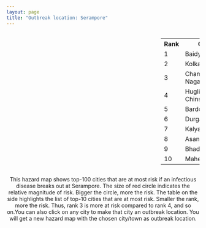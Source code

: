 ```yaml
---
layout: page
title: "Outbreak location: Serampore"
---
```

<div style="width: 100%; overflow: auto;">
<div style="width: 75%; float: left;">
<div id="mapid">
<script src="https://buda-magenta.github.io/hazard_map/load_map.js"></script>

<script>
var marker_outbreak = L.marker([22.754995, 88.341667],{"autoPan": true}).addTo(map); marker_outbreak.bindTooltip("Serampore").openTooltip();

var circle_1 = L.circle([22.794910, 88.331772], {"pane": "markerPane", "color": "red", "fill": true, "fillOpacity": 0.2, "fillRule": "evenodd", "lineCap": "round", "lineJoin": "round", "opacity": 1.0, "radius": 125883, "stroke": true, "weight": 3}).addTo(map);
circle_1.bindTooltip("Baidyabati<br>rank: 1<br>hazard index: 0.125884")
circle_1.bindPopup('<a href="https://buda-magenta.github.io/hazard_map/Baidyabati">Baidyabati</a>')

var circle_2 = L.circle([22.541418, 88.357691], {"pane": "markerPane", "color": "red", "fill": true, "fillOpacity": 0.2, "fillRule": "evenodd", "lineCap": "round", "lineJoin": "round", "opacity": 1.0, "radius": 78550, "stroke": true, "weight": 3}).addTo(map);
circle_2.bindTooltip("Kolkata<br>rank: 2<br>hazard index: 0.078551")
circle_2.bindPopup('<a href="https://buda-magenta.github.io/hazard_map/Kolkata">Kolkata</a>')

var circle_3 = L.circle([26.505476, 93.977739], {"pane": "markerPane", "color": "red", "fill": true, "fillOpacity": 0.2, "fillRule": "evenodd", "lineCap": "round", "lineJoin": "round", "opacity": 1.0, "radius": 19239, "stroke": true, "weight": 3}).addTo(map);
circle_3.bindTooltip("Chandan Nagar<br>rank: 3<br>hazard index: 0.019239")
circle_3.bindPopup('<a href="https://buda-magenta.github.io/hazard_map/Chandan_Nagar">Chandan Nagar</a>')

var circle_4 = L.circle([22.901200, 88.389900], {"pane": "markerPane", "color": "red", "fill": true, "fillOpacity": 0.2, "fillRule": "evenodd", "lineCap": "round", "lineJoin": "round", "opacity": 1.0, "radius": 16225, "stroke": true, "weight": 3}).addTo(map);
circle_4.bindTooltip("Hugli-Chinsurah<br>rank: 4<br>hazard index: 0.016225")
circle_4.bindPopup('<a href="https://buda-magenta.github.io/hazard_map/Hugli-Chinsurah">Hugli-Chinsurah</a>')

var circle_5 = L.circle([23.250000, 87.750000], {"pane": "markerPane", "color": "red", "fill": true, "fillOpacity": 0.2, "fillRule": "evenodd", "lineCap": "round", "lineJoin": "round", "opacity": 1.0, "radius": 15292, "stroke": true, "weight": 3}).addTo(map);
circle_5.bindTooltip("Barddhaman<br>rank: 5<br>hazard index: 0.015293")
circle_5.bindPopup('<a href="https://buda-magenta.github.io/hazard_map/Barddhaman">Barddhaman</a>')

var circle_6 = L.circle([23.535048, 87.338043], {"pane": "markerPane", "color": "red", "fill": true, "fillOpacity": 0.2, "fillRule": "evenodd", "lineCap": "round", "lineJoin": "round", "opacity": 1.0, "radius": 13247, "stroke": true, "weight": 3}).addTo(map);
circle_6.bindTooltip("Durgapur<br>rank: 6<br>hazard index: 0.013247")
circle_6.bindPopup('<a href="https://buda-magenta.github.io/hazard_map/Durgapur">Durgapur</a>')

var circle_7 = L.circle([22.974972, 88.434592], {"pane": "markerPane", "color": "red", "fill": true, "fillOpacity": 0.2, "fillRule": "evenodd", "lineCap": "round", "lineJoin": "round", "opacity": 1.0, "radius": 12340, "stroke": true, "weight": 3}).addTo(map);
circle_7.bindTooltip("Kalyani<br>rank: 7<br>hazard index: 0.012341")
circle_7.bindPopup('<a href="https://buda-magenta.github.io/hazard_map/Kalyani">Kalyani</a>')

var circle_8 = L.circle([23.687130, 86.974659], {"pane": "markerPane", "color": "red", "fill": true, "fillOpacity": 0.2, "fillRule": "evenodd", "lineCap": "round", "lineJoin": "round", "opacity": 1.0, "radius": 9281, "stroke": true, "weight": 3}).addTo(map);
circle_8.bindTooltip("Asansol<br>rank: 8<br>hazard index: 0.009281")
circle_8.bindPopup('<a href="https://buda-magenta.github.io/hazard_map/Asansol">Asansol</a>')

var circle_9 = L.circle([22.910184, 69.899418], {"pane": "markerPane", "color": "red", "fill": true, "fillOpacity": 0.2, "fillRule": "evenodd", "lineCap": "round", "lineJoin": "round", "opacity": 1.0, "radius": 8325, "stroke": true, "weight": 3}).addTo(map);
circle_9.bindTooltip("Bhadreshwar<br>rank: 9<br>hazard index: 0.008326")
circle_9.bindPopup('<a href="https://buda-magenta.github.io/hazard_map/Bhadreshwar">Bhadreshwar</a>')

var circle_10 = L.circle([22.508621, 88.253218], {"pane": "markerPane", "color": "red", "fill": true, "fillOpacity": 0.2, "fillRule": "evenodd", "lineCap": "round", "lineJoin": "round", "opacity": 1.0, "radius": 4177, "stroke": true, "weight": 3}).addTo(map);
circle_10.bindTooltip("Maheshtala<br>rank: 10<br>hazard index: 0.004178")
circle_10.bindPopup('<a href="https://buda-magenta.github.io/hazard_map/Maheshtala">Maheshtala</a>')

var circle_11 = L.circle([22.646958, 88.343612], {"pane": "markerPane", "color": "red", "fill": true, "fillOpacity": 0.2, "fillRule": "evenodd", "lineCap": "round", "lineJoin": "round", "opacity": 1.0, "radius": 3994, "stroke": true, "weight": 3}).addTo(map);
circle_11.bindTooltip("Bally<br>rank: 11<br>hazard index: 0.003994")
circle_11.bindPopup('<a href="https://buda-magenta.github.io/hazard_map/Bally">Bally</a>')

var circle_12 = L.circle([22.695034, 88.377060], {"pane": "markerPane", "color": "red", "fill": true, "fillOpacity": 0.2, "fillRule": "evenodd", "lineCap": "round", "lineJoin": "round", "opacity": 1.0, "radius": 3565, "stroke": true, "weight": 3}).addTo(map);
circle_12.bindTooltip("Panihati<br>rank: 12<br>hazard index: 0.003565")
circle_12.bindPopup('<a href="https://buda-magenta.github.io/hazard_map/Panihati">Panihati</a>')

var circle_13 = L.circle([23.388901, 88.372439], {"pane": "markerPane", "color": "red", "fill": true, "fillOpacity": 0.2, "fillRule": "evenodd", "lineCap": "round", "lineJoin": "round", "opacity": 1.0, "radius": 3472, "stroke": true, "weight": 3}).addTo(map);
circle_13.bindTooltip("Nabadwip<br>rank: 13<br>hazard index: 0.003472")
circle_13.bindPopup('<a href="https://buda-magenta.github.io/hazard_map/Nabadwip">Nabadwip</a>')

var circle_14 = L.circle([22.670728, 88.376342], {"pane": "markerPane", "color": "red", "fill": true, "fillOpacity": 0.2, "fillRule": "evenodd", "lineCap": "round", "lineJoin": "round", "opacity": 1.0, "radius": 3128, "stroke": true, "weight": 3}).addTo(map);
circle_14.bindTooltip("Kamarhati<br>rank: 14<br>hazard index: 0.003129")
circle_14.bindPopup('<a href="https://buda-magenta.github.io/hazard_map/Kamarhati">Kamarhati</a>')

var circle_15 = L.circle([23.730215, 86.839671], {"pane": "markerPane", "color": "red", "fill": true, "fillOpacity": 0.2, "fillRule": "evenodd", "lineCap": "round", "lineJoin": "round", "opacity": 1.0, "radius": 2918, "stroke": true, "weight": 3}).addTo(map);
circle_15.bindTooltip("Kulti<br>rank: 15<br>hazard index: 0.002919")
circle_15.bindPopup('<a href="https://buda-magenta.github.io/hazard_map/Kulti">Kulti</a>')

var circle_16 = L.circle([22.965365, 88.403973], {"pane": "markerPane", "color": "red", "fill": true, "fillOpacity": 0.2, "fillRule": "evenodd", "lineCap": "round", "lineJoin": "round", "opacity": 1.0, "radius": 2888, "stroke": true, "weight": 3}).addTo(map);
circle_16.bindTooltip("Bansberia<br>rank: 16<br>hazard index: 0.002889")
circle_16.bindPopup('<a href="https://buda-magenta.github.io/hazard_map/Bansberia">Bansberia</a>')

var circle_17 = L.circle([22.717624, 88.488953], {"pane": "markerPane", "color": "red", "fill": true, "fillOpacity": 0.2, "fillRule": "evenodd", "lineCap": "round", "lineJoin": "round", "opacity": 1.0, "radius": 2634, "stroke": true, "weight": 3}).addTo(map);
circle_17.bindTooltip("Barasat<br>rank: 17<br>hazard index: 0.002635")
circle_17.bindPopup('<a href="https://buda-magenta.github.io/hazard_map/Barasat">Barasat</a>')

var circle_18 = L.circle([22.707369, 88.374437], {"pane": "markerPane", "color": "red", "fill": true, "fillOpacity": 0.2, "fillRule": "evenodd", "lineCap": "round", "lineJoin": "round", "opacity": 1.0, "radius": 2309, "stroke": true, "weight": 3}).addTo(map);
circle_18.bindTooltip("Baranagar<br>rank: 18<br>hazard index: 0.002310")
circle_18.bindPopup('<a href="https://buda-magenta.github.io/hazard_map/Baranagar">Baranagar</a>')

var circle_19 = L.circle([22.591260, 88.390964], {"pane": "markerPane", "color": "red", "fill": true, "fillOpacity": 0.2, "fillRule": "evenodd", "lineCap": "round", "lineJoin": "round", "opacity": 1.0, "radius": 2299, "stroke": true, "weight": 3}).addTo(map);
circle_19.bindTooltip("Bidhan Nagar<br>rank: 19<br>hazard index: 0.002300")
circle_19.bindPopup('<a href="https://buda-magenta.github.io/hazard_map/Bidhan_Nagar">Bidhan Nagar</a>')

var circle_20 = L.circle([25.286698, 87.132254], {"pane": "markerPane", "color": "red", "fill": true, "fillOpacity": 0.2, "fillRule": "evenodd", "lineCap": "round", "lineJoin": "round", "opacity": 1.0, "radius": 2156, "stroke": true, "weight": 3}).addTo(map);
circle_20.bindTooltip("Bhagalpur<br>rank: 20<br>hazard index: 0.002157")
circle_20.bindPopup('<a href="https://buda-magenta.github.io/hazard_map/Bhagalpur">Bhagalpur</a>')

var circle_21 = L.circle([22.472223, 88.093845], {"pane": "markerPane", "color": "red", "fill": true, "fillOpacity": 0.2, "fillRule": "evenodd", "lineCap": "round", "lineJoin": "round", "opacity": 1.0, "radius": 2065, "stroke": true, "weight": 3}).addTo(map);
circle_21.bindTooltip("Uluberia<br>rank: 21<br>hazard index: 0.002065")
circle_21.bindPopup('<a href="https://buda-magenta.github.io/hazard_map/Uluberia">Uluberia</a>')

var circle_22 = L.circle([22.667046, 88.341146], {"pane": "markerPane", "color": "red", "fill": true, "fillOpacity": 0.2, "fillRule": "evenodd", "lineCap": "round", "lineJoin": "round", "opacity": 1.0, "radius": 2064, "stroke": true, "weight": 3}).addTo(map);
circle_22.bindTooltip("Uttarpara<br>rank: 22<br>hazard index: 0.002065")
circle_22.bindPopup('<a href="https://buda-magenta.github.io/hazard_map/Uttarpara">Uttarpara</a>')

var circle_23 = L.circle([22.890183, 88.426939], {"pane": "markerPane", "color": "red", "fill": true, "fillOpacity": 0.2, "fillRule": "evenodd", "lineCap": "round", "lineJoin": "round", "opacity": 1.0, "radius": 2061, "stroke": true, "weight": 3}).addTo(map);
circle_23.bindTooltip("Naihati<br>rank: 23<br>hazard index: 0.002061")
circle_23.bindPopup('<a href="https://buda-magenta.github.io/hazard_map/Naihati">Naihati</a>')

var circle_24 = L.circle([22.028124, 88.063265], {"pane": "markerPane", "color": "red", "fill": true, "fillOpacity": 0.2, "fillRule": "evenodd", "lineCap": "round", "lineJoin": "round", "opacity": 1.0, "radius": 1866, "stroke": true, "weight": 3}).addTo(map);
circle_24.bindTooltip("Haldia<br>rank: 24<br>hazard index: 0.001866")
circle_24.bindPopup('<a href="https://buda-magenta.github.io/hazard_map/Haldia">Haldia</a>')

var circle_25 = L.circle([22.694792, 88.453018], {"pane": "markerPane", "color": "red", "fill": true, "fillOpacity": 0.2, "fillRule": "evenodd", "lineCap": "round", "lineJoin": "round", "opacity": 1.0, "radius": 1849, "stroke": true, "weight": 3}).addTo(map);
circle_25.bindTooltip("Madhyamgram<br>rank: 25<br>hazard index: 0.001849")
circle_25.bindPopup('<a href="https://buda-magenta.github.io/hazard_map/Madhyamgram">Madhyamgram</a>')

var circle_26 = L.circle([24.379576, 88.585573], {"pane": "markerPane", "color": "red", "fill": true, "fillOpacity": 0.2, "fillRule": "evenodd", "lineCap": "round", "lineJoin": "round", "opacity": 1.0, "radius": 1815, "stroke": true, "weight": 3}).addTo(map);
circle_26.bindTooltip("Baharampur<br>rank: 26<br>hazard index: 0.001816")
circle_26.bindPopup('<a href="https://buda-magenta.github.io/hazard_map/Baharampur">Baharampur</a>')

var circle_27 = L.circle([22.726141, 88.343487], {"pane": "markerPane", "color": "red", "fill": true, "fillOpacity": 0.2, "fillRule": "evenodd", "lineCap": "round", "lineJoin": "round", "opacity": 1.0, "radius": 1577, "stroke": true, "weight": 3}).addTo(map);
circle_27.bindTooltip("Rishra<br>rank: 27<br>hazard index: 0.001578")
circle_27.bindPopup('<a href="https://buda-magenta.github.io/hazard_map/Rishra">Rishra</a>')

var circle_28 = L.circle([22.840800, 88.653500], {"pane": "markerPane", "color": "red", "fill": true, "fillOpacity": 0.2, "fillRule": "evenodd", "lineCap": "round", "lineJoin": "round", "opacity": 1.0, "radius": 1446, "stroke": true, "weight": 3}).addTo(map);
circle_28.bindTooltip("Habra<br>rank: 28<br>hazard index: 0.001446")
circle_28.bindPopup('<a href="https://buda-magenta.github.io/hazard_map/Habra">Habra</a>')

var circle_29 = L.circle([23.405848, 88.495894], {"pane": "markerPane", "color": "red", "fill": true, "fillOpacity": 0.2, "fillRule": "evenodd", "lineCap": "round", "lineJoin": "round", "opacity": 1.0, "radius": 1395, "stroke": true, "weight": 3}).addTo(map);
circle_29.bindTooltip("Krishnanagar<br>rank: 29<br>hazard index: 0.001396")
circle_29.bindPopup('<a href="https://buda-magenta.github.io/hazard_map/Krishnanagar">Krishnanagar</a>')

var circle_30 = L.circle([23.259346, 88.437212], {"pane": "markerPane", "color": "red", "fill": true, "fillOpacity": 0.2, "fillRule": "evenodd", "lineCap": "round", "lineJoin": "round", "opacity": 1.0, "radius": 1391, "stroke": true, "weight": 3}).addTo(map);
circle_30.bindTooltip("Santipur<br>rank: 30<br>hazard index: 0.001392")
circle_30.bindPopup('<a href="https://buda-magenta.github.io/hazard_map/Santipur">Santipur</a>')

var circle_31 = L.circle([25.680654, 88.124646], {"pane": "markerPane", "color": "red", "fill": true, "fillOpacity": 0.2, "fillRule": "evenodd", "lineCap": "round", "lineJoin": "round", "opacity": 1.0, "radius": 1312, "stroke": true, "weight": 3}).addTo(map);
circle_31.bindTooltip("Raiganj<br>rank: 31<br>hazard index: 0.001313")
circle_31.bindPopup('<a href="https://buda-magenta.github.io/hazard_map/Raiganj">Raiganj</a>')

var circle_32 = L.circle([22.661196, 88.866022], {"pane": "markerPane", "color": "red", "fill": true, "fillOpacity": 0.2, "fillRule": "evenodd", "lineCap": "round", "lineJoin": "round", "opacity": 1.0, "radius": 1290, "stroke": true, "weight": 3}).addTo(map);
circle_32.bindTooltip("Basirhat<br>rank: 32<br>hazard index: 0.001291")
circle_32.bindPopup('<a href="https://buda-magenta.github.io/hazard_map/Basirhat">Basirhat</a>')

var circle_33 = L.circle([23.332200, 86.361600], {"pane": "markerPane", "color": "red", "fill": true, "fillOpacity": 0.2, "fillRule": "evenodd", "lineCap": "round", "lineJoin": "round", "opacity": 1.0, "radius": 1264, "stroke": true, "weight": 3}).addTo(map);
circle_33.bindTooltip("Purulia<br>rank: 33<br>hazard index: 0.001264")
circle_33.bindPopup('<a href="https://buda-magenta.github.io/hazard_map/Purulia">Purulia</a>')

var circle_34 = L.circle([22.870214, 88.419608], {"pane": "markerPane", "color": "red", "fill": true, "fillOpacity": 0.2, "fillRule": "evenodd", "lineCap": "round", "lineJoin": "round", "opacity": 1.0, "radius": 1256, "stroke": true, "weight": 3}).addTo(map);
circle_34.bindTooltip("Barrackpur<br>rank: 34<br>hazard index: 0.001256")
circle_34.bindPopup('<a href="https://buda-magenta.github.io/hazard_map/Barrackpur">Barrackpur</a>')

var circle_35 = L.circle([22.920982, 88.437022], {"pane": "markerPane", "color": "red", "fill": true, "fillOpacity": 0.2, "fillRule": "evenodd", "lineCap": "round", "lineJoin": "round", "opacity": 1.0, "radius": 1182, "stroke": true, "weight": 3}).addTo(map);
circle_35.bindTooltip("Halisahar<br>rank: 35<br>hazard index: 0.001183")
circle_35.bindPopup('<a href="https://buda-magenta.github.io/hazard_map/Halisahar">Halisahar</a>')

var circle_36 = L.circle([26.716413, 88.430992], {"pane": "markerPane", "color": "red", "fill": true, "fillOpacity": 0.2, "fillRule": "evenodd", "lineCap": "round", "lineJoin": "round", "opacity": 1.0, "radius": 1139, "stroke": true, "weight": 3}).addTo(map);
circle_36.bindTooltip("Siliguri<br>rank: 36<br>hazard index: 0.001139")
circle_36.bindPopup('<a href="https://buda-magenta.github.io/hazard_map/Siliguri">Siliguri</a>')

var circle_37 = L.circle([22.949011, 88.435910], {"pane": "markerPane", "color": "red", "fill": true, "fillOpacity": 0.2, "fillRule": "evenodd", "lineCap": "round", "lineJoin": "round", "opacity": 1.0, "radius": 1138, "stroke": true, "weight": 3}).addTo(map);
circle_37.bindTooltip("Kanchrapara<br>rank: 37<br>hazard index: 0.001138")
circle_37.bindPopup('<a href="https://buda-magenta.github.io/hazard_map/Kanchrapara">Kanchrapara</a>')

var circle_38 = L.circle([28.651718, 77.221939], {"pane": "markerPane", "color": "red", "fill": true, "fillOpacity": 0.2, "fillRule": "evenodd", "lineCap": "round", "lineJoin": "round", "opacity": 1.0, "radius": 1133, "stroke": true, "weight": 3}).addTo(map);
circle_38.bindTooltip("Delhi<br>rank: 38<br>hazard index: 0.001134")
circle_38.bindPopup('<a href="https://buda-magenta.github.io/hazard_map/Delhi">Delhi</a>')

var circle_39 = L.circle([26.083143, 86.032571], {"pane": "markerPane", "color": "red", "fill": true, "fillOpacity": 0.2, "fillRule": "evenodd", "lineCap": "round", "lineJoin": "round", "opacity": 1.0, "radius": 1094, "stroke": true, "weight": 3}).addTo(map);
circle_39.bindTooltip("Darbhanga<br>rank: 39<br>hazard index: 0.001094")
circle_39.bindPopup('<a href="https://buda-magenta.github.io/hazard_map/Darbhanga">Darbhanga</a>')

var circle_40 = L.circle([22.741920, 88.379201], {"pane": "markerPane", "color": "red", "fill": true, "fillOpacity": 0.2, "fillRule": "evenodd", "lineCap": "round", "lineJoin": "round", "opacity": 1.0, "radius": 1093, "stroke": true, "weight": 3}).addTo(map);
circle_40.bindTooltip("Titagarh<br>rank: 40<br>hazard index: 0.001093")
circle_40.bindPopup('<a href="https://buda-magenta.github.io/hazard_map/Titagarh">Titagarh</a>')

var circle_41 = L.circle([27.484460, 94.901945], {"pane": "markerPane", "color": "red", "fill": true, "fillOpacity": 0.2, "fillRule": "evenodd", "lineCap": "round", "lineJoin": "round", "opacity": 1.0, "radius": 1059, "stroke": true, "weight": 3}).addTo(map);
circle_41.bindTooltip("Dibrugarh<br>rank: 41<br>hazard index: 0.001060")
circle_41.bindPopup('<a href="https://buda-magenta.github.io/hazard_map/Dibrugarh">Dibrugarh</a>')

var circle_42 = L.circle([23.056882, 88.781851], {"pane": "markerPane", "color": "red", "fill": true, "fillOpacity": 0.2, "fillRule": "evenodd", "lineCap": "round", "lineJoin": "round", "opacity": 1.0, "radius": 1059, "stroke": true, "weight": 3}).addTo(map);
circle_42.bindTooltip("Bongaon<br>rank: 42<br>hazard index: 0.001059")
circle_42.bindPopup('<a href="https://buda-magenta.github.io/hazard_map/Bongaon">Bongaon</a>')

var circle_43 = L.circle([21.934900, 86.732400], {"pane": "markerPane", "color": "red", "fill": true, "fillOpacity": 0.2, "fillRule": "evenodd", "lineCap": "round", "lineJoin": "round", "opacity": 1.0, "radius": 1029, "stroke": true, "weight": 3}).addTo(map);
circle_43.bindTooltip("Baripada<br>rank: 43<br>hazard index: 0.001029")
circle_43.bindPopup('<a href="https://buda-magenta.github.io/hazard_map/Baripada">Baripada</a>')

var circle_44 = L.circle([22.715699, 88.381582], {"pane": "markerPane", "color": "red", "fill": true, "fillOpacity": 0.2, "fillRule": "evenodd", "lineCap": "round", "lineJoin": "round", "opacity": 1.0, "radius": 1025, "stroke": true, "weight": 3}).addTo(map);
circle_44.bindTooltip("Khardaha<br>rank: 44<br>hazard index: 0.001025")
circle_44.bindPopup('<a href="https://buda-magenta.github.io/hazard_map/Khardaha">Khardaha</a>')

var circle_45 = L.circle([23.131954, 87.207397], {"pane": "markerPane", "color": "red", "fill": true, "fillOpacity": 0.2, "fillRule": "evenodd", "lineCap": "round", "lineJoin": "round", "opacity": 1.0, "radius": 918, "stroke": true, "weight": 3}).addTo(map);
circle_45.bindTooltip("Bankura<br>rank: 45<br>hazard index: 0.000918")
circle_45.bindPopup('<a href="https://buda-magenta.github.io/hazard_map/Bankura">Bankura</a>')

var circle_46 = L.circle([26.757792, 94.207965], {"pane": "markerPane", "color": "red", "fill": true, "fillOpacity": 0.2, "fillRule": "evenodd", "lineCap": "round", "lineJoin": "round", "opacity": 1.0, "radius": 881, "stroke": true, "weight": 3}).addTo(map);
circle_46.bindTooltip("Jorhat<br>rank: 46<br>hazard index: 0.000881")
circle_46.bindPopup('<a href="https://buda-magenta.github.io/hazard_map/Jorhat">Jorhat</a>')

var circle_47 = L.circle([19.075990, 72.877393], {"pane": "markerPane", "color": "red", "fill": true, "fillOpacity": 0.2, "fillRule": "evenodd", "lineCap": "round", "lineJoin": "round", "opacity": 1.0, "radius": 859, "stroke": true, "weight": 3}).addTo(map);
circle_47.bindTooltip("Mumbai<br>rank: 47<br>hazard index: 0.000859")
circle_47.bindPopup('<a href="https://buda-magenta.github.io/hazard_map/Mumbai">Mumbai</a>')

var circle_48 = L.circle([25.720581, 85.255560], {"pane": "markerPane", "color": "red", "fill": true, "fillOpacity": 0.2, "fillRule": "evenodd", "lineCap": "round", "lineJoin": "round", "opacity": 1.0, "radius": 796, "stroke": true, "weight": 3}).addTo(map);
circle_48.bindTooltip("Hajipur<br>rank: 48<br>hazard index: 0.000797")
circle_48.bindPopup('<a href="https://buda-magenta.github.io/hazard_map/Hajipur">Hajipur</a>')

var circle_49 = L.circle([26.838100, 80.934600], {"pane": "markerPane", "color": "red", "fill": true, "fillOpacity": 0.2, "fillRule": "evenodd", "lineCap": "round", "lineJoin": "round", "opacity": 1.0, "radius": 776, "stroke": true, "weight": 3}).addTo(map);
circle_49.bindTooltip("Lucknow<br>rank: 49<br>hazard index: 0.000776")
circle_49.bindPopup('<a href="https://buda-magenta.github.io/hazard_map/Lucknow">Lucknow</a>')

var circle_50 = L.circle([26.148658, 85.340013], {"pane": "markerPane", "color": "red", "fill": true, "fillOpacity": 0.2, "fillRule": "evenodd", "lineCap": "round", "lineJoin": "round", "opacity": 1.0, "radius": 691, "stroke": true, "weight": 3}).addTo(map);
circle_50.bindTooltip("Muzaffarpur<br>rank: 50<br>hazard index: 0.000691")
circle_50.bindPopup('<a href="https://buda-magenta.github.io/hazard_map/Muzaffarpur">Muzaffarpur</a>')

var circle_51 = L.circle([22.305199, 70.802833], {"pane": "markerPane", "color": "red", "fill": true, "fillOpacity": 0.2, "fillRule": "evenodd", "lineCap": "round", "lineJoin": "round", "opacity": 1.0, "radius": 641, "stroke": true, "weight": 3}).addTo(map);
circle_51.bindTooltip("Rajkot<br>rank: 51<br>hazard index: 0.000642")
circle_51.bindPopup('<a href="https://buda-magenta.github.io/hazard_map/Rajkot">Rajkot</a>')

var circle_52 = L.circle([24.965712, 88.127778], {"pane": "markerPane", "color": "red", "fill": true, "fillOpacity": 0.2, "fillRule": "evenodd", "lineCap": "round", "lineJoin": "round", "opacity": 1.0, "radius": 562, "stroke": true, "weight": 3}).addTo(map);
circle_52.bindTooltip("English Bazar<br>rank: 52<br>hazard index: 0.000562")
circle_52.bindPopup('<a href="https://buda-magenta.github.io/hazard_map/English_Bazar">English Bazar</a>')

var circle_53 = L.circle([25.133173, 86.525040], {"pane": "markerPane", "color": "red", "fill": true, "fillOpacity": 0.2, "fillRule": "evenodd", "lineCap": "round", "lineJoin": "round", "opacity": 1.0, "radius": 559, "stroke": true, "weight": 3}).addTo(map);
circle_53.bindTooltip("Kharagpur<br>rank: 53<br>hazard index: 0.000560")
circle_53.bindPopup('<a href="https://buda-magenta.github.io/hazard_map/Kharagpur">Kharagpur</a>')

var circle_54 = L.circle([12.979120, 77.591300], {"pane": "markerPane", "color": "red", "fill": true, "fillOpacity": 0.2, "fillRule": "evenodd", "lineCap": "round", "lineJoin": "round", "opacity": 1.0, "radius": 557, "stroke": true, "weight": 3}).addTo(map);
circle_54.bindTooltip("Bangalore<br>rank: 54<br>hazard index: 0.000557")
circle_54.bindPopup('<a href="https://buda-magenta.github.io/hazard_map/Bangalore">Bangalore</a>')

var circle_55 = L.circle([25.329791, 86.456777], {"pane": "markerPane", "color": "red", "fill": true, "fillOpacity": 0.2, "fillRule": "evenodd", "lineCap": "round", "lineJoin": "round", "opacity": 1.0, "radius": 554, "stroke": true, "weight": 3}).addTo(map);
circle_55.bindTooltip("Jamalpur<br>rank: 55<br>hazard index: 0.000555")
circle_55.bindPopup('<a href="https://buda-magenta.github.io/hazard_map/Jamalpur">Jamalpur</a>')

var circle_56 = L.circle([26.180598, 91.753943], {"pane": "markerPane", "color": "red", "fill": true, "fillOpacity": 0.2, "fillRule": "evenodd", "lineCap": "round", "lineJoin": "round", "opacity": 1.0, "radius": 551, "stroke": true, "weight": 3}).addTo(map);
circle_56.bindTooltip("Guwahati<br>rank: 56<br>hazard index: 0.000551")
circle_56.bindPopup('<a href="https://buda-magenta.github.io/hazard_map/Guwahati">Guwahati</a>')

var circle_57 = L.circle([20.266777, 85.843559], {"pane": "markerPane", "color": "red", "fill": true, "fillOpacity": 0.2, "fillRule": "evenodd", "lineCap": "round", "lineJoin": "round", "opacity": 1.0, "radius": 504, "stroke": true, "weight": 3}).addTo(map);
circle_57.bindTooltip("Bhubaneswar<br>rank: 57<br>hazard index: 0.000505")
circle_57.bindPopup('<a href="https://buda-magenta.github.io/hazard_map/Bhubaneswar">Bhubaneswar</a>')

var circle_58 = L.circle([25.609324, 85.123525], {"pane": "markerPane", "color": "red", "fill": true, "fillOpacity": 0.2, "fillRule": "evenodd", "lineCap": "round", "lineJoin": "round", "opacity": 1.0, "radius": 471, "stroke": true, "weight": 3}).addTo(map);
circle_58.bindTooltip("Patna<br>rank: 58<br>hazard index: 0.000471")
circle_58.bindPopup('<a href="https://buda-magenta.github.io/hazard_map/Patna">Patna</a>')

var circle_59 = L.circle([21.735348, 81.944459], {"pane": "markerPane", "color": "red", "fill": true, "fillOpacity": 0.2, "fillRule": "evenodd", "lineCap": "round", "lineJoin": "round", "opacity": 1.0, "radius": 430, "stroke": true, "weight": 3}).addTo(map);
circle_59.bindTooltip("Bhatpara<br>rank: 59<br>hazard index: 0.000431")
circle_59.bindPopup('<a href="https://buda-magenta.github.io/hazard_map/Bhatpara">Bhatpara</a>')

var circle_60 = L.circle([13.083694, 80.270186], {"pane": "markerPane", "color": "red", "fill": true, "fillOpacity": 0.2, "fillRule": "evenodd", "lineCap": "round", "lineJoin": "round", "opacity": 1.0, "radius": 404, "stroke": true, "weight": 3}).addTo(map);
circle_60.bindTooltip("Chennai<br>rank: 60<br>hazard index: 0.000404")
circle_60.bindPopup('<a href="https://buda-magenta.github.io/hazard_map/Chennai">Chennai</a>')

var circle_61 = L.circle([17.388786, 78.461065], {"pane": "markerPane", "color": "red", "fill": true, "fillOpacity": 0.2, "fillRule": "evenodd", "lineCap": "round", "lineJoin": "round", "opacity": 1.0, "radius": 389, "stroke": true, "weight": 3}).addTo(map);
circle_61.bindTooltip("Hyderabad<br>rank: 61<br>hazard index: 0.000390")
circle_61.bindPopup('<a href="https://buda-magenta.github.io/hazard_map/Hyderabad">Hyderabad</a>')

var circle_62 = L.circle([22.801519, 86.202958], {"pane": "markerPane", "color": "red", "fill": true, "fillOpacity": 0.2, "fillRule": "evenodd", "lineCap": "round", "lineJoin": "round", "opacity": 1.0, "radius": 311, "stroke": true, "weight": 3}).addTo(map);
circle_62.bindTooltip("Jamshedpur<br>rank: 62<br>hazard index: 0.000311")
circle_62.bindPopup('<a href="https://buda-magenta.github.io/hazard_map/Jamshedpur">Jamshedpur</a>')

var circle_63 = L.circle([22.473242, 70.055210], {"pane": "markerPane", "color": "red", "fill": true, "fillOpacity": 0.2, "fillRule": "evenodd", "lineCap": "round", "lineJoin": "round", "opacity": 1.0, "radius": 264, "stroke": true, "weight": 3}).addTo(map);
circle_63.bindTooltip("Jamnagar<br>rank: 63<br>hazard index: 0.000264")
circle_63.bindPopup('<a href="https://buda-magenta.github.io/hazard_map/Jamnagar">Jamnagar</a>')

var circle_64 = L.circle([23.795281, 86.430964], {"pane": "markerPane", "color": "red", "fill": true, "fillOpacity": 0.2, "fillRule": "evenodd", "lineCap": "round", "lineJoin": "round", "opacity": 1.0, "radius": 245, "stroke": true, "weight": 3}).addTo(map);
circle_64.bindTooltip("Dhanbad<br>rank: 64<br>hazard index: 0.000246")
circle_64.bindPopup('<a href="https://buda-magenta.github.io/hazard_map/Dhanbad">Dhanbad</a>')

var circle_65 = L.circle([25.572433, 83.609605], {"pane": "markerPane", "color": "red", "fill": true, "fillOpacity": 0.2, "fillRule": "evenodd", "lineCap": "round", "lineJoin": "round", "opacity": 1.0, "radius": 229, "stroke": true, "weight": 3}).addTo(map);
circle_65.bindTooltip("Medinipur<br>rank: 65<br>hazard index: 0.000229")
circle_65.bindPopup('<a href="https://buda-magenta.github.io/hazard_map/Medinipur">Medinipur</a>')

var circle_66 = L.circle([26.669512, 84.957411], {"pane": "markerPane", "color": "red", "fill": true, "fillOpacity": 0.2, "fillRule": "evenodd", "lineCap": "round", "lineJoin": "round", "opacity": 1.0, "radius": 227, "stroke": true, "weight": 3}).addTo(map);
circle_66.bindTooltip("Motihari<br>rank: 66<br>hazard index: 0.000228")
circle_66.bindPopup('<a href="https://buda-magenta.github.io/hazard_map/Motihari">Motihari</a>')

var circle_67 = L.circle([23.831238, 91.282382], {"pane": "markerPane", "color": "red", "fill": true, "fillOpacity": 0.2, "fillRule": "evenodd", "lineCap": "round", "lineJoin": "round", "opacity": 1.0, "radius": 226, "stroke": true, "weight": 3}).addTo(map);
circle_67.bindTooltip("Agartala<br>rank: 67<br>hazard index: 0.000226")
circle_67.bindPopup('<a href="https://buda-magenta.github.io/hazard_map/Agartala">Agartala</a>')

var circle_68 = L.circle([23.370035, 85.325013], {"pane": "markerPane", "color": "red", "fill": true, "fillOpacity": 0.2, "fillRule": "evenodd", "lineCap": "round", "lineJoin": "round", "opacity": 1.0, "radius": 212, "stroke": true, "weight": 3}).addTo(map);
circle_68.bindTooltip("Ranchi<br>rank: 68<br>hazard index: 0.000213")
circle_68.bindPopup('<a href="https://buda-magenta.github.io/hazard_map/Ranchi">Ranchi</a>')

var circle_69 = L.circle([17.723128, 83.301284], {"pane": "markerPane", "color": "red", "fill": true, "fillOpacity": 0.2, "fillRule": "evenodd", "lineCap": "round", "lineJoin": "round", "opacity": 1.0, "radius": 206, "stroke": true, "weight": 3}).addTo(map);
circle_69.bindTooltip("Visakhapatnam<br>rank: 69<br>hazard index: 0.000206")
circle_69.bindPopup('<a href="https://buda-magenta.github.io/hazard_map/Visakhapatnam">Visakhapatnam</a>')

var circle_70 = L.circle([28.457876, 79.405571], {"pane": "markerPane", "color": "red", "fill": true, "fillOpacity": 0.2, "fillRule": "evenodd", "lineCap": "round", "lineJoin": "round", "opacity": 1.0, "radius": 204, "stroke": true, "weight": 3}).addTo(map);
circle_70.bindTooltip("Bareilly<br>rank: 70<br>hazard index: 0.000204")
circle_70.bindPopup('<a href="https://buda-magenta.github.io/hazard_map/Bareilly">Bareilly</a>')

var circle_71 = L.circle([20.468600, 85.879200], {"pane": "markerPane", "color": "red", "fill": true, "fillOpacity": 0.2, "fillRule": "evenodd", "lineCap": "round", "lineJoin": "round", "opacity": 1.0, "radius": 200, "stroke": true, "weight": 3}).addTo(map);
circle_71.bindTooltip("Cuttack<br>rank: 71<br>hazard index: 0.000200")
circle_71.bindPopup('<a href="https://buda-magenta.github.io/hazard_map/Cuttack">Cuttack</a>')

var circle_72 = L.circle([26.698885, 88.320030], {"pane": "markerPane", "color": "red", "fill": true, "fillOpacity": 0.2, "fillRule": "evenodd", "lineCap": "round", "lineJoin": "round", "opacity": 1.0, "radius": 181, "stroke": true, "weight": 3}).addTo(map);
circle_72.bindTooltip("Bagdogra<br>rank: 72<br>hazard index: 0.000181")
circle_72.bindPopup('<a href="https://buda-magenta.github.io/hazard_map/Bagdogra">Bagdogra</a>')

var circle_73 = L.circle([21.149813, 79.082056], {"pane": "markerPane", "color": "red", "fill": true, "fillOpacity": 0.2, "fillRule": "evenodd", "lineCap": "round", "lineJoin": "round", "opacity": 1.0, "radius": 180, "stroke": true, "weight": 3}).addTo(map);
circle_73.bindTooltip("Nagpur<br>rank: 73<br>hazard index: 0.000181")
circle_73.bindPopup('<a href="https://buda-magenta.github.io/hazard_map/Nagpur">Nagpur</a>')

var circle_74 = L.circle([23.021624, 72.579707], {"pane": "markerPane", "color": "red", "fill": true, "fillOpacity": 0.2, "fillRule": "evenodd", "lineCap": "round", "lineJoin": "round", "opacity": 1.0, "radius": 176, "stroke": true, "weight": 3}).addTo(map);
circle_74.bindTooltip("Ahmedabad<br>rank: 74<br>hazard index: 0.000177")
circle_74.bindPopup('<a href="https://buda-magenta.github.io/hazard_map/Ahmedabad">Ahmedabad</a>')

var circle_75 = L.circle([25.560900, 87.647654], {"pane": "markerPane", "color": "red", "fill": true, "fillOpacity": 0.2, "fillRule": "evenodd", "lineCap": "round", "lineJoin": "round", "opacity": 1.0, "radius": 171, "stroke": true, "weight": 3}).addTo(map);
circle_75.bindTooltip("Katihar<br>rank: 75<br>hazard index: 0.000172")
circle_75.bindPopup('<a href="https://buda-magenta.github.io/hazard_map/Katihar">Katihar</a>')

var circle_76 = L.circle([24.476642, 86.606732], {"pane": "markerPane", "color": "red", "fill": true, "fillOpacity": 0.2, "fillRule": "evenodd", "lineCap": "round", "lineJoin": "round", "opacity": 1.0, "radius": 169, "stroke": true, "weight": 3}).addTo(map);
circle_76.bindTooltip("Deoghar<br>rank: 76<br>hazard index: 0.000169")
circle_76.bindPopup('<a href="https://buda-magenta.github.io/hazard_map/Deoghar">Deoghar</a>')

var circle_77 = L.circle([21.517410, 70.464275], {"pane": "markerPane", "color": "red", "fill": true, "fillOpacity": 0.2, "fillRule": "evenodd", "lineCap": "round", "lineJoin": "round", "opacity": 1.0, "radius": 159, "stroke": true, "weight": 3}).addTo(map);
circle_77.bindTooltip("Junagadh<br>rank: 77<br>hazard index: 0.000160")
circle_77.bindPopup('<a href="https://buda-magenta.github.io/hazard_map/Junagadh">Junagadh</a>')

var circle_78 = L.circle([18.521428, 73.854454], {"pane": "markerPane", "color": "red", "fill": true, "fillOpacity": 0.2, "fillRule": "evenodd", "lineCap": "round", "lineJoin": "round", "opacity": 1.0, "radius": 158, "stroke": true, "weight": 3}).addTo(map);
circle_78.bindTooltip("Pune<br>rank: 78<br>hazard index: 0.000159")
circle_78.bindPopup('<a href="https://buda-magenta.github.io/hazard_map/Pune">Pune</a>')

var circle_79 = L.circle([26.304149, 92.716060], {"pane": "markerPane", "color": "red", "fill": true, "fillOpacity": 0.2, "fillRule": "evenodd", "lineCap": "round", "lineJoin": "round", "opacity": 1.0, "radius": 156, "stroke": true, "weight": 3}).addTo(map);
circle_79.bindTooltip("Nagaon<br>rank: 79<br>hazard index: 0.000156")
circle_79.bindPopup('<a href="https://buda-magenta.github.io/hazard_map/Nagaon">Nagaon</a>')

var circle_80 = L.circle([25.335649, 83.007629], {"pane": "markerPane", "color": "red", "fill": true, "fillOpacity": 0.2, "fillRule": "evenodd", "lineCap": "round", "lineJoin": "round", "opacity": 1.0, "radius": 156, "stroke": true, "weight": 3}).addTo(map);
circle_80.bindTooltip("Varanasi<br>rank: 80<br>hazard index: 0.000156")
circle_80.bindPopup('<a href="https://buda-magenta.github.io/hazard_map/Varanasi">Varanasi</a>')

var circle_81 = L.circle([26.915458, 75.818982], {"pane": "markerPane", "color": "red", "fill": true, "fillOpacity": 0.2, "fillRule": "evenodd", "lineCap": "round", "lineJoin": "round", "opacity": 1.0, "radius": 145, "stroke": true, "weight": 3}).addTo(map);
circle_81.bindTooltip("Jaipur<br>rank: 81<br>hazard index: 0.000145")
circle_81.bindPopup('<a href="https://buda-magenta.github.io/hazard_map/Jaipur">Jaipur</a>')

var circle_82 = L.circle([23.699128, 85.991069], {"pane": "markerPane", "color": "red", "fill": true, "fillOpacity": 0.2, "fillRule": "evenodd", "lineCap": "round", "lineJoin": "round", "opacity": 1.0, "radius": 144, "stroke": true, "weight": 3}).addTo(map);
circle_82.bindTooltip("Bokaro<br>rank: 82<br>hazard index: 0.000145")
circle_82.bindPopup('<a href="https://buda-magenta.github.io/hazard_map/Bokaro">Bokaro</a>')

var circle_83 = L.circle([26.460914, 80.321759], {"pane": "markerPane", "color": "red", "fill": true, "fillOpacity": 0.2, "fillRule": "evenodd", "lineCap": "round", "lineJoin": "round", "opacity": 1.0, "radius": 144, "stroke": true, "weight": 3}).addTo(map);
circle_83.bindTooltip("Kanpur<br>rank: 83<br>hazard index: 0.000144")
circle_83.bindPopup('<a href="https://buda-magenta.github.io/hazard_map/Kanpur">Kanpur</a>')

var circle_84 = L.circle([25.913591, 93.728371], {"pane": "markerPane", "color": "red", "fill": true, "fillOpacity": 0.2, "fillRule": "evenodd", "lineCap": "round", "lineJoin": "round", "opacity": 1.0, "radius": 143, "stroke": true, "weight": 3}).addTo(map);
circle_84.bindTooltip("Dimapur<br>rank: 84<br>hazard index: 0.000143")
circle_84.bindPopup('<a href="https://buda-magenta.github.io/hazard_map/Dimapur">Dimapur</a>')

var circle_85 = L.circle([26.616957, 92.765007], {"pane": "markerPane", "color": "red", "fill": true, "fillOpacity": 0.2, "fillRule": "evenodd", "lineCap": "round", "lineJoin": "round", "opacity": 1.0, "radius": 136, "stroke": true, "weight": 3}).addTo(map);
circle_85.bindTooltip("Tezpur<br>rank: 85<br>hazard index: 0.000137")
circle_85.bindPopup('<a href="https://buda-magenta.github.io/hazard_map/Tezpur">Tezpur</a>')

var circle_86 = L.circle([11.664535, 92.739045], {"pane": "markerPane", "color": "red", "fill": true, "fillOpacity": 0.2, "fillRule": "evenodd", "lineCap": "round", "lineJoin": "round", "opacity": 1.0, "radius": 132, "stroke": true, "weight": 3}).addTo(map);
circle_86.bindTooltip("Port Blair<br>rank: 86<br>hazard index: 0.000133")
circle_86.bindPopup('<a href="https://buda-magenta.github.io/hazard_map/Port_Blair">Port Blair</a>')

var circle_87 = L.circle([21.500000, 86.750000], {"pane": "markerPane", "color": "red", "fill": true, "fillOpacity": 0.2, "fillRule": "evenodd", "lineCap": "round", "lineJoin": "round", "opacity": 1.0, "radius": 126, "stroke": true, "weight": 3}).addTo(map);
circle_87.bindTooltip("Baleshwar<br>rank: 87<br>hazard index: 0.000126")
circle_87.bindPopup('<a href="https://buda-magenta.github.io/hazard_map/Baleshwar">Baleshwar</a>')

var circle_88 = L.circle([23.071874, 70.131715], {"pane": "markerPane", "color": "red", "fill": true, "fillOpacity": 0.2, "fillRule": "evenodd", "lineCap": "round", "lineJoin": "round", "opacity": 1.0, "radius": 124, "stroke": true, "weight": 3}).addTo(map);
circle_88.bindTooltip("Gandhidham<br>rank: 88<br>hazard index: 0.000124")
circle_88.bindPopup('<a href="https://buda-magenta.github.io/hazard_map/Gandhidham">Gandhidham</a>')

var circle_89 = L.circle([26.626484, 88.734077], {"pane": "markerPane", "color": "red", "fill": true, "fillOpacity": 0.2, "fillRule": "evenodd", "lineCap": "round", "lineJoin": "round", "opacity": 1.0, "radius": 118, "stroke": true, "weight": 3}).addTo(map);
circle_89.bindTooltip("Jalpaiguri<br>rank: 89<br>hazard index: 0.000118")
circle_89.bindPopup('<a href="https://buda-magenta.github.io/hazard_map/Jalpaiguri">Jalpaiguri</a>')

var circle_90 = L.circle([28.863842, 78.805778], {"pane": "markerPane", "color": "red", "fill": true, "fillOpacity": 0.2, "fillRule": "evenodd", "lineCap": "round", "lineJoin": "round", "opacity": 1.0, "radius": 115, "stroke": true, "weight": 3}).addTo(map);
circle_90.bindTooltip("Moradabad<br>rank: 90<br>hazard index: 0.000116")
circle_90.bindPopup('<a href="https://buda-magenta.github.io/hazard_map/Moradabad">Moradabad</a>')

var circle_91 = L.circle([16.508759, 80.618510], {"pane": "markerPane", "color": "red", "fill": true, "fillOpacity": 0.2, "fillRule": "evenodd", "lineCap": "round", "lineJoin": "round", "opacity": 1.0, "radius": 99, "stroke": true, "weight": 3}).addTo(map);
circle_91.bindTooltip("Vijayawada<br>rank: 91<br>hazard index: 0.000100")
circle_91.bindPopup('<a href="https://buda-magenta.github.io/hazard_map/Vijayawada">Vijayawada</a>')

var circle_92 = L.circle([26.298638, 87.953148], {"pane": "markerPane", "color": "red", "fill": true, "fillOpacity": 0.2, "fillRule": "evenodd", "lineCap": "round", "lineJoin": "round", "opacity": 1.0, "radius": 99, "stroke": true, "weight": 3}).addTo(map);
circle_92.bindTooltip("Kishanganj<br>rank: 92<br>hazard index: 0.000100")
circle_92.bindPopup('<a href="https://buda-magenta.github.io/hazard_map/Kishanganj">Kishanganj</a>')

var circle_93 = L.circle([26.671329, 83.364583], {"pane": "markerPane", "color": "red", "fill": true, "fillOpacity": 0.2, "fillRule": "evenodd", "lineCap": "round", "lineJoin": "round", "opacity": 1.0, "radius": 97, "stroke": true, "weight": 3}).addTo(map);
circle_93.bindTooltip("Gorakhpur<br>rank: 93<br>hazard index: 0.000098")
circle_93.bindPopup('<a href="https://buda-magenta.github.io/hazard_map/Gorakhpur">Gorakhpur</a>')

var circle_94 = L.circle([27.912633, 79.746563], {"pane": "markerPane", "color": "red", "fill": true, "fillOpacity": 0.2, "fillRule": "evenodd", "lineCap": "round", "lineJoin": "round", "opacity": 1.0, "radius": 90, "stroke": true, "weight": 3}).addTo(map);
circle_94.bindTooltip("Shahjahanpur<br>rank: 94<br>hazard index: 0.000090")
circle_94.bindPopup('<a href="https://buda-magenta.github.io/hazard_map/Shahjahanpur">Shahjahanpur</a>')

var circle_95 = L.circle([22.750000, 71.666667], {"pane": "markerPane", "color": "red", "fill": true, "fillOpacity": 0.2, "fillRule": "evenodd", "lineCap": "round", "lineJoin": "round", "opacity": 1.0, "radius": 88, "stroke": true, "weight": 3}).addTo(map);
circle_95.bindTooltip("Surendranagar<br>rank: 95<br>hazard index: 0.000089")
circle_95.bindPopup('<a href="https://buda-magenta.github.io/hazard_map/Surendranagar">Surendranagar</a>')

var circle_96 = L.circle([21.237947, 81.633683], {"pane": "markerPane", "color": "red", "fill": true, "fillOpacity": 0.2, "fillRule": "evenodd", "lineCap": "round", "lineJoin": "round", "opacity": 1.0, "radius": 81, "stroke": true, "weight": 3}).addTo(map);
circle_96.bindTooltip("Raipur<br>rank: 96<br>hazard index: 0.000082")
circle_96.bindPopup('<a href="https://buda-magenta.github.io/hazard_map/Raipur">Raipur</a>')

var circle_97 = L.circle([24.796436, 85.007956], {"pane": "markerPane", "color": "red", "fill": true, "fillOpacity": 0.2, "fillRule": "evenodd", "lineCap": "round", "lineJoin": "round", "opacity": 1.0, "radius": 80, "stroke": true, "weight": 3}).addTo(map);
circle_97.bindTooltip("Gaya<br>rank: 97<br>hazard index: 0.000080")
circle_97.bindPopup('<a href="https://buda-magenta.github.io/hazard_map/Gaya">Gaya</a>')

var circle_98 = L.circle([30.909016, 75.851601], {"pane": "markerPane", "color": "red", "fill": true, "fillOpacity": 0.2, "fillRule": "evenodd", "lineCap": "round", "lineJoin": "round", "opacity": 1.0, "radius": 78, "stroke": true, "weight": 3}).addTo(map);
circle_98.bindTooltip("Ludhiana<br>rank: 98<br>hazard index: 0.000078")
circle_98.bindPopup('<a href="https://buda-magenta.github.io/hazard_map/Ludhiana">Ludhiana</a>')

var circle_99 = L.circle([21.640900, 69.611000], {"pane": "markerPane", "color": "red", "fill": true, "fillOpacity": 0.2, "fillRule": "evenodd", "lineCap": "round", "lineJoin": "round", "opacity": 1.0, "radius": 75, "stroke": true, "weight": 3}).addTo(map);
circle_99.bindTooltip("Porbandar<br>rank: 99<br>hazard index: 0.000076")
circle_99.bindPopup('<a href="https://buda-magenta.github.io/hazard_map/Porbandar">Porbandar</a>')

var circle_100 = L.circle([19.807608, 85.825254], {"pane": "markerPane", "color": "red", "fill": true, "fillOpacity": 0.2, "fillRule": "evenodd", "lineCap": "round", "lineJoin": "round", "opacity": 1.0, "radius": 74, "stroke": true, "weight": 3}).addTo(map);
circle_100.bindTooltip("Puri<br>rank: 100<br>hazard index: 0.000075")
circle_100.bindPopup('<a href="https://buda-magenta.github.io/hazard_map/Puri">Puri</a>')
</script>
</div>
</div>


<div style="width: 20%; float: right;">
<table>
<tr>
<th>Rank</th>
<th>City</th>
</tr>

<tr>
<td>1</td>
<td>Baidyabati</td>
</tr>

<tr>
<td>2</td>
<td>Kolkata</td>
</tr>

<tr>
<td>3</td>
<td>Chandan Nagar</td>
</tr>

<tr>
<td>4</td>
<td>Hugli-Chinsurah</td>
</tr>

<tr>
<td>5</td>
<td>Barddhaman</td>
</tr>

<tr>
<td>6</td>
<td>Durgapur</td>
</tr>

<tr>
<td>7</td>
<td>Kalyani</td>
</tr>

<tr>
<td>8</td>
<td>Asansol</td>
</tr>

<tr>
<td>9</td>
<td>Bhadreshwar</td>
</tr>

<tr>
<td>10</td>
<td>Maheshtala</td>
</tr>

</table>
</div>
</div>


<p align="center">This hazard map shows top-100 cities that are at most risk if an infectious disease breaks out at Serampore. The size of red circle indicates the relative magnitude of risk. Bigger the circle, more the risk. The table on the side highlights the list of top-10 cities that are at most risk. Smaller the rank, more the risk. Thus, rank 3 is more at risk compared to rank 4, and so on.You can also click on any city to make that city an outbreak location. You will get a new hazard map with the chosen city/town as outbreak location.
</p>